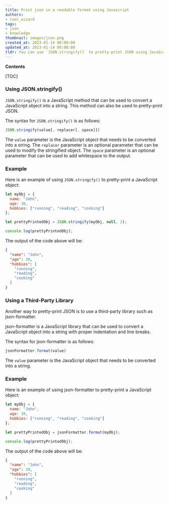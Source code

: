 ```yaml
---
title: Print json in a readable format using Javascript
authors:
- cool_wizard
tags:
- json
- knowledge
thumbnail: images/json.png
created_at: 2023-01-14 00:00:00
updated_at: 2023-01-14 00:00:00
tldr: You can use `JSON.stringify()` to pretty-print JSON using JavaScript.
---
```


**Contents**

[TOC]

### Using JSON.stringify()

`JSON.stringify()` is a JavaScript method that can be used to convert a JavaScript object into a string. This method can also be used to pretty-print JSON.

The syntax for `JSON.stringify()` is as follows:

```javascript
JSON.stringify(value[, replacer[, space]])
```

The `value` parameter is the JavaScript object that needs to be converted into a string. The `replacer` parameter is an optional parameter that can be used to modify the stringified object. The `space` parameter is an optional parameter that can be used to add whitespace to the output.

### Example

Here is an example of using `JSON.stringify()` to pretty-print a JavaScript object:

```javascript
let myObj = {
  name: "John",
  age: 30,
  hobbies: ["running", "reading", "cooking"]
};

let prettyPrintedObj = JSON.stringify(myObj, null, 2);

console.log(prettyPrintedObj);
```

The output of the code above will be:

```json
{
  "name": "John",
  "age": 30,
  "hobbies": [
    "running",
    "reading",
    "cooking"
  ]
}
```

### Using a Third-Party Library

Another way to pretty-print JSON is to use a third-party library such as json-formatter.

json-formatter is a JavaScript library that can be used to convert a JavaScript object into a string with proper indentation and line breaks.

The syntax for json-formatter is as follows:

```javascript
jsonFormatter.format(value)
```

The `value` parameter is the JavaScript object that needs to be converted into a string.

### Example

Here is an example of using json-formatter to pretty-print a JavaScript object:

```javascript
let myObj = {
  name: "John",
  age: 30,
  hobbies: ["running", "reading", "cooking"]
};

let prettyPrintedObj = jsonFormatter.format(myObj);

console.log(prettyPrintedObj);
```

The output of the code above will be:

```json
{
  "name": "John",
  "age": 30,
  "hobbies": [
    "running",
    "reading",
    "cooking"
  ]
}
```
